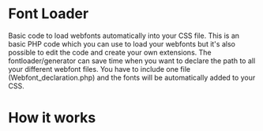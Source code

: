 # Font Loader
Basic code to load webfonts automatically into your CSS file. This is an basic PHP code which you can use to load your webfonts but it's also possible to edit the code and create your own extensions. The fontloader/generator can save time when you want to declare the path to all your different webfont files. You have to include one file (Webfont_declaration.php) and the fonts will be automatically added to your CSS.

# How it works


